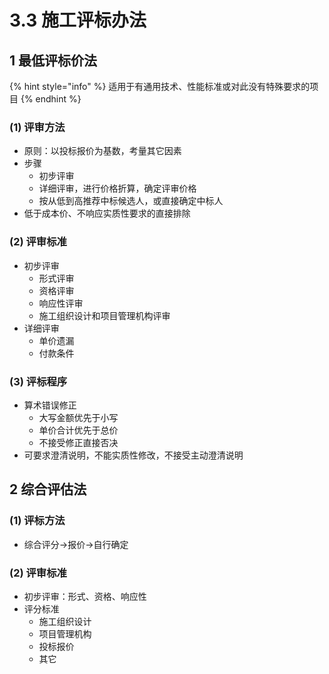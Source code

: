 # 3.3 施工评标办法

## 1 最低评标价法

{% hint style="info" %}
适用于有通用技术、性能标准或对此没有特殊要求的项目
{% endhint %}

### (1) 评审方法

* 原则：以投标报价为基数，考量其它因素
* 步骤
  * 初步评审
  * 详细评审，进行价格折算，确定评审价格
  * 按从低到高推荐中标候选人，或直接确定中标人
* 低于成本价、不响应实质性要求的直接排除

### (2) 评审标准

* 初步评审
  * 形式评审
  * 资格评审
  * 响应性评审
  * 施工组织设计和项目管理机构评审
* 详细评审
  * 单价遗漏
  * 付款条件

### (3) 评标程序

* 算术错误修正
  * 大写金额优先于小写
  * 单价合计优先于总价
  * 不接受修正直接否决
* 可要求澄清说明，不能实质性修改，不接受主动澄清说明

## 2 综合评估法

### (1) 评标方法

* 综合评分→报价→自行确定

### (2) 评审标准

* 初步评审：形式、资格、响应性
* 评分标准
  * 施工组织设计
  * 项目管理机构
  * 投标报价
  * 其它
